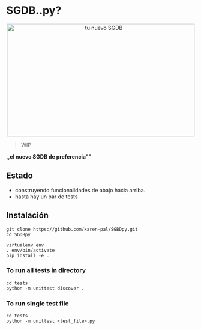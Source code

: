 # SGDB..py?
<p align="center">
  <img width="500" height="300" src="https://i.imgur.com/Tz35u9v.png" alt="tu nuevo SGDB">
</p>

> WIP

**,,el nuevo SGDB de preferencia""**

## Estado
* construyendo funcionalidades de abajo hacia arriba.
* hasta hay un par de tests

## Instalación

```
git clone https://github.com/karen-pal/SGBDpy.git
cd SGDBpy

virtualenv env
. env/bin/activate
pip install -e .
```

### To run all tests in directory

```
cd tests
python -m unittest discover .
```

### To run single test file

```
cd tests
python -m unittest <test_file>.py
```
